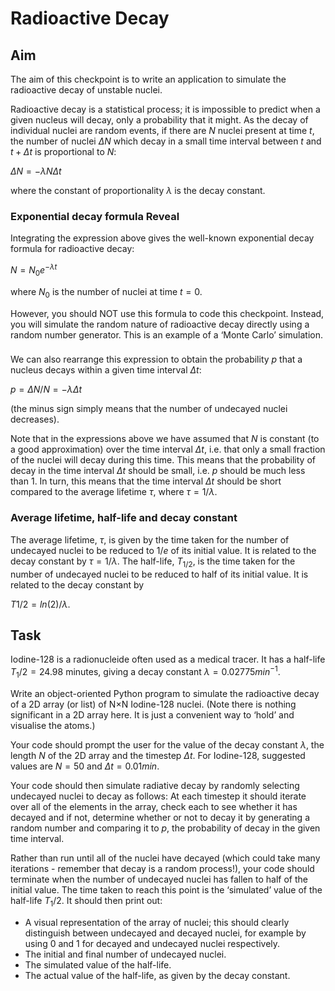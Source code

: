 # Radioactive Decay

## Aim

The aim of this checkpoint is to write an application to simulate the radioactive decay of unstable nuclei.

Radioactive decay is a statistical process; it is impossible to predict when a given nucleus will decay, only a probability that it might. As the decay of individual nuclei are random events, if there are $N$ nuclei present at time $t$, the number of nuclei $ΔN$ which decay in a small time interval between $t$ and $t+Δt$ is proportional to $N$:

$ΔN=−λNΔt$

where the constant of proportionality $λ$ is the decay constant.

### Exponential decay formula Reveal
Integrating the expression above gives the well-known exponential decay formula for radioactive decay:

$N=N_0e^{−λt}$

where $N_0$ is the number of nuclei at time $t=0$.

However, you should NOT use this formula to code this checkpoint. Instead, you will simulate the random nature of radioactive decay directly using a random number generator. This is an example of a ‘Monte Carlo’ simulation.

###
    
We can also rearrange this expression to obtain the probability $p$ that a nucleus decays within a given time interval $Δt$:

$p=ΔN/N=−λΔt$

(the minus sign simply means that the number of undecayed nuclei decreases).

Note that in the expressions above we have assumed that $N$ is constant (to a good approximation) over the time interval $Δt$, i.e. that only a small fraction of the nuclei will decay during this time. This means that the probability of decay in the time interval $Δt$ should be small, i.e. $p$ should be much less than $1$. In turn, this means that the time interval $Δt$ should be short compared to the average lifetime $τ$, where $τ=1/λ$.

### Average lifetime, half-life and decay constant
The average lifetime, $τ$, is given by the time taken for the number of undecayed nuclei to be reduced to $1/e$ of its initial value. It is related to the decay constant by $τ=1/λ$.
The half-life, $T_{1/2}$, is the time taken for the number of undecayed nuclei to be reduced to half of its initial value. It is related to the decay constant by

$T1/2=ln(2)/λ$.

## Task

Iodine-128 is a radionucleide often used as a medical tracer. It has a half-life $T_1/2=24.98$ minutes, giving a decay constant $λ=0.02775 min^{−1}$.

Write an object-oriented Python program to simulate the radioactive decay of a 2D array (or list) of N×N Iodine-128 nuclei. (Note there is nothing significant in a 2D array here. It is just a convenient way to ‘hold’ and visualise the atoms.)

Your code should prompt the user for the value of the decay constant $λ$, the length $N$ of the 2D array and the timestep $Δt$. For Iodine-128, suggested values are $N=50$ and $Δt=0.01 min$.

Your code should then simulate radiative decay by randomly selecting undecayed nuclei to decay as follows: At each timestep it should iterate over all of the elements in the array, check each to see whether it has decayed and if not, determine whether or not to decay it by generating a random number and comparing it to $p$, the probability of decay in the given time interval.

Rather than run until all of the nuclei have decayed (which could take many iterations - remember that decay is a random process!), your code should terminate when the number of undecayed nuclei has fallen to half of the initial value. The time taken to reach this point is the ‘simulated’ value of the half-life $T_1/2$. It should then print out:

- A visual representation of the array of nuclei; this should clearly distinguish between undecayed and decayed nuclei, for example by using 0 and 1 for decayed and undecayed nuclei respectively.
- The initial and final number of undecayed nuclei.
- The simulated value of the half-life.
- The actual value of the half-life, as given by the decay constant.